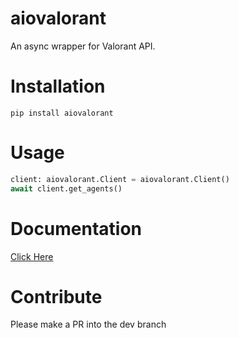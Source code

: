 # aiovalorant
An async wrapper for Valorant API.

# Installation
```
pip install aiovalorant
```

# Usage
```py
client: aiovalorant.Client = aiovalorant.Client()
await client.get_agents()
```

# Documentation
[Click Here](https://shinobou.github.io/aiovalorant/)

# Contribute
Please make a PR into the dev branch
